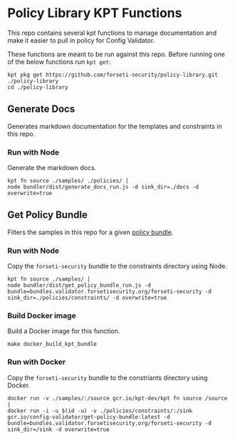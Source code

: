# Policy Library KPT Functions
This repo contains several kpt functions to manage documentation and make it easier to pull in policy for Config Validator.

These functions are meant to be run against this repo. Before running one of the below functions run `kpt get`:

```
kpt pkg get https://github.com/forseti-security/policy-library.git ./policy-library
cd ./policy-library
```

## Generate Docs
Generates markdown documentation for the templates and constraints in this repo.

### Run with Node
Generate the markdown docs.

```
kpt fn source ./samples/ ./policies/ | 
node bundler/dist/generate_docs_run.js -d sink_dir=./docs -d overwrite=true
```

## Get Policy Bundle
Filters the samples in this repo for a given [policy bundle](./index.md).

### Run with Node
Copy the `forseti-security` bundle to the constraints directory using Node.

```
kpt fn source ./samples/ |
node bundler/dist/get_policy_bundle_run.js -d bundle=bundles.validator.forsetisecurity.org/forseti-security -d sink_dir=./policies/constraints/ -d overwrite=true
```

### Build Docker image
Build a Docker image for this function.

```
make docker_build_kpt_bundle
```

### Run with Docker
Copy the `forseti-security` bundle to the constriants directory using Docker.

```
docker run -v ./samples/:/source gcr.io/kpt-dev/kpt fn source /source | 
docker run -i -u $(id -u) -v ./policies/constraints/:/sink gcr.io/config-validator/get-policy-bundle:latest -d bundle=bundles.validator.forsetisecurity.org/forseti-security -d sink_dir=/sink -d overwrite=true
```